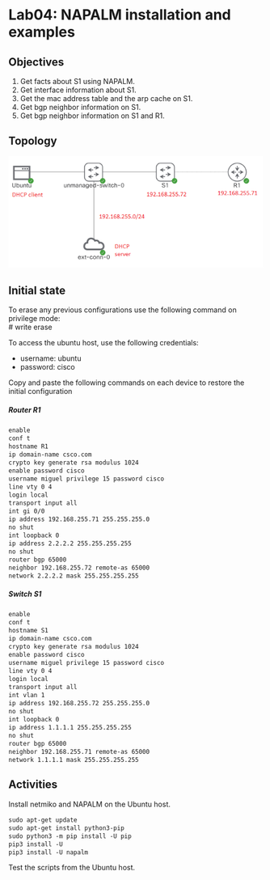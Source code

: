 # Lab04: NAPALM installation and examples

## Objectives

1. Get facts about S1 using NAPALM.
2. Get interface information about S1.
3. Get the mac address table and the arp cache on S1.
4. Get bgp neighbor information on S1.
5. Get bgp neighbor information on S1 and R1.

## Topology

![Topology](/lab04/lab04.PNG)

## Initial state

To erase any previous configurations use the following command on privilege mode:  
\# write erase  

To access the ubuntu host, use the following credentials:
- username: ubuntu
- password: cisco

Copy and paste the following commands on each device to restore the initial configuration

##### Router R1
    enable
    conf t
    hostname R1
    ip domain-name csco.com
    crypto key generate rsa modulus 1024
    enable password cisco
    username miguel privilege 15 password cisco
    line vty 0 4
    login local
    transport input all
    int gi 0/0
    ip address 192.168.255.71 255.255.255.0
    no shut
    int loopback 0
    ip address 2.2.2.2 255.255.255.255 
    no shut
    router bgp 65000
    neighbor 192.168.255.72 remote-as 65000
    network 2.2.2.2 mask 255.255.255.255

##### Switch S1
    enable
    conf t
    hostname S1
    ip domain-name csco.com
    crypto key generate rsa modulus 1024
    enable password cisco
    username miguel privilege 15 password cisco
    line vty 0 4
    login local
    transport input all
    int vlan 1
    ip address 192.168.255.72 255.255.255.0
    no shut
    int loopback 0
    ip address 1.1.1.1 255.255.255.255 
    no shut
    router bgp 65000
    neighbor 192.168.255.71 remote-as 65000
    network 1.1.1.1 mask 255.255.255.255

## Activities
Install netmiko and NAPALM on the Ubuntu host.

    sudo apt-get update
    sudo apt-get install python3-pip
    sudo python3 -m pip install -U pip
    pip3 install -U 
    pip3 install -U napalm

Test the scripts from the Ubuntu host.